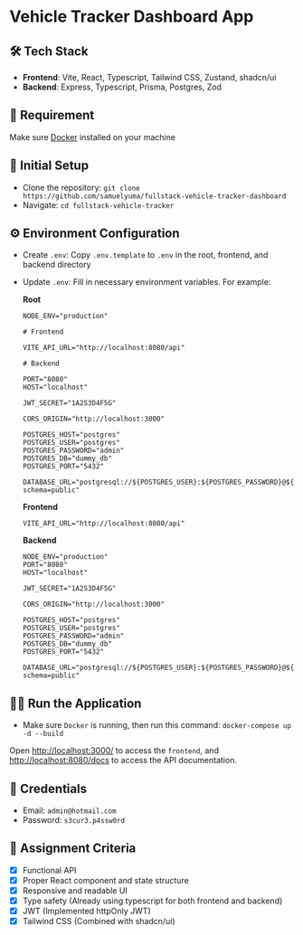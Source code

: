 # Vehicle Tracker Dashboard App

## 🛠️ Tech Stack

- **Frontend**: Vite, React, Typescript, Tailwind CSS, Zustand, shadcn/ui
- **Backend**: Express, Typescript, Prisma, Postgres, Zod

## 🔧 Requirement

Make sure [Docker](https://docs.docker.com/engine/install/) installed on your machine

## 🚀 Initial Setup

- Clone the repository: `git clone https://github.com/samuelyuma/fullstack-vehicle-tracker-dashboard`
- Navigate: `cd fullstack-vehicle-tracker`

## ⚙️ Environment Configuration

- Create `.env`: Copy `.env.template` to `.env` in the root, frontend, and backend directory
- Update `.env`: Fill in necessary environment variables. For example:

  **Root**

  ```
  NODE_ENV="production"

  # Frontend

  VITE_API_URL="http://localhost:8080/api"

  # Backend

  PORT="8080"
  HOST="localhost"

  JWT_SECRET="1A2S3D4F5G"

  CORS_ORIGIN="http://localhost:3000"

  POSTGRES_HOST="postgres"
  POSTGRES_USER="postgres"
  POSTGRES_PASSWORD="admin"
  POSTGRES_DB="dummy_db"
  POSTGRES_PORT="5432"
  
  DATABASE_URL="postgresql://${POSTGRES_USER}:${POSTGRES_PASSWORD}@${POSTGRES_HOST}:${POSTGRES_PORT}/${POSTGRES_DB}?schema=public"
  ```

  **Frontend**

  ```
  VITE_API_URL="http://localhost:8080/api"
  ```

  **Backend**

  ```
  NODE_ENV="production"
  PORT="8080"
  HOST="localhost"

  JWT_SECRET="1A2S3D4F5G"

  CORS_ORIGIN="http://localhost:3000"

  POSTGRES_HOST="postgres"
  POSTGRES_USER="postgres"
  POSTGRES_PASSWORD="admin"
  POSTGRES_DB="dummy_db"
  POSTGRES_PORT="5432"
  
  DATABASE_URL="postgresql://${POSTGRES_USER}:${POSTGRES_PASSWORD}@${POSTGRES_HOST}:${POSTGRES_PORT}/${POSTGRES_DB}?schema=public"
  ```

## 👷🏻 Run the Application

- Make sure `Docker` is running, then run this command: `docker-compose up -d --build`

Open [http://localhost:3000/](http://localhost:3000/) to access the `frontend`, and [http://localhost:8080/docs](http://localhost:8080/docs) to access the API documentation.

## 🪪 Credentials

- Email: `admin@hotmail.com`
- Password: `s3cur3.p4ssw0rd`

## 📌 Assignment Criteria

- [X] Functional API
- [X] Proper React component and state structure
- [X] Responsive and readable UI
- [X] Type safety (Already using typescript for both frontend and backend)
- [X] JWT (Implemented httpOnly JWT)
- [X] Tailwind CSS (Combined with shadcn/ui)

